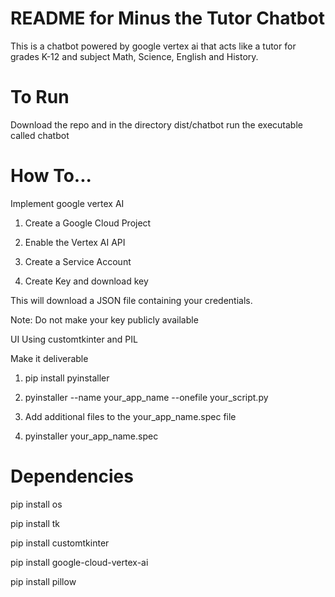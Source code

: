 # README for Minus the Tutor Chatbot
This is a chatbot powered by google vertex ai that acts like a tutor for grades K-12 and subject Math, Science, English and History.

# To Run
Download the repo and in the directory dist/chatbot run the executable called chatbot

# How To...

Implement google vertex AI

1. Create a Google Cloud Project

2. Enable the Vertex AI API

3. Create a Service Account

4. Create Key and download key

This will download a JSON file containing your credentials.

Note: Do not make your key publicly available


UI Using customtkinter and PIL

Make it deliverable

1. pip install pyinstaller

2. pyinstaller --name your_app_name --onefile your_script.py

3. Add additional files to the your_app_name.spec file

4. pyinstaller your_app_name.spec


# Dependencies

pip install os

pip install tk

pip install customtkinter

pip install google-cloud-vertex-ai

pip install pillow

